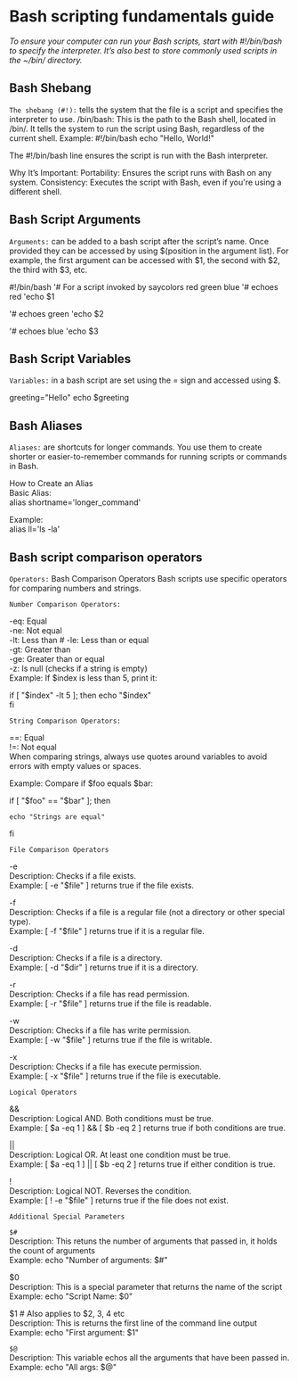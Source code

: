 # Bash scripting fundamentals guide 

_To ensure your computer can run your Bash scripts, start with #!/bin/bash to specify the interpreter. It’s also best to store commonly used scripts in the ~/bin/ directory._

## Bash Shebang

`The shebang (#!):` tells the system that the file is a script and specifies the interpreter to use.
/bin/bash: This is the path to the Bash shell, located in /bin/.
It tells the system to run the script using Bash, regardless of the current shell.
Example:
#!/bin/bash
echo "Hello, World!"

The #!/bin/bash line ensures the script is run with the Bash interpreter.

Why It’s Important:
Portability: Ensures the script runs with Bash on any system.
Consistency: Executes the script with Bash, even if you're using a different shell.

## Bash Script Arguments

`Arguments:` can be added to a bash script after the script’s name. Once provided they can be accessed by using $(position in the argument list). For example, the first argument can be accessed with $1, the second with $2, the third with $3, etc.

#!/bin/bash
'# For a script invoked by saycolors red green blue
'# echoes red
'echo $1

'# echoes green
'echo $2

'# echoes blue
'echo $3

## Bash Script Variables

`Variables:` in a bash script are set using the = sign and accessed using $.

greeting="Hello"
echo $greeting

## Bash Aliases

`Aliases:` are shortcuts for longer commands. You use them to create shorter or easier-to-remember commands for running scripts or commands in Bash.

How to Create an Alias  
Basic Alias:  
alias shortname='longer_command'

Example:  
alias ll='ls -la'

## Bash script comparison operators

`Operators:` Bash Comparison Operators
Bash scripts use specific operators for comparing numbers and strings.

 `Number Comparison Operators:`

-eq: Equal  
-ne: Not equal  
-lt: Less than  #
-le: Less than or equal  
-gt: Greater than  
-ge: Greater than or equal  
-z: Is null (checks if a string is empty)  
Example: If $index is less than 5, print it:

if [ "$index" -lt 5 ]; then  
 echo "$index"  
  fi

 `String Comparison Operators:`

==: Equal  
!=: Not equal  
When comparing strings, always use quotes around variables to avoid errors with empty values or spaces.

Example: Compare if $foo equals $bar:

if [ "$foo" == "$bar" ]; then  

    echo "Strings are equal"  

fi

 `File Comparison Operators`

-e  
Description: Checks if a file exists.  
Example: [ -e "$file" ] returns true if the file exists.

-f  
Description: Checks if a file is a regular file (not a directory or other special type).  
Example: [ -f "$file" ] returns true if it is a regular file.

-d  
Description: Checks if a file is a directory.  
Example: [ -d "$dir" ] returns true if it is a directory.

-r  
Description: Checks if a file has read permission.  
Example: [ -r "$file" ] returns true if the file is readable.

-w  
Description: Checks if a file has write permission.  
Example: [ -w "$file" ] returns true if the file is writable.

-x  
Description: Checks if a file has execute permission.  
Example: [ -x "$file" ] returns true if the file is executable.

 `Logical Operators`

&&  
Description: Logical AND. Both conditions must be true.  
Example: [ $a -eq 1 ] && [ $b -eq 2 ] returns true if both conditions are true.

||  
Description: Logical OR. At least one condition must be true.  
Example: [ $a -eq 1 ] || [ $b -eq 2 ] returns true if either condition is true.

!  
Description: Logical NOT. Reverses the condition.  
Example: [ ! -e "$file" ] returns true if the file does not exist.


`Additional Special Parameters`

`$#`  
Description: This retuns the number of arguments that passed in, it holds the count of arguments  
Example: echo "Number of arguments: $#"

$0  
Description: This is a special parameter that returns the name of the script  
Example: echo "Script Name: $0"

$1 # Also applies to $2, 3, 4 etc  
Description: This is returns the first line of the command line output  
Example: echo "First argument: $1"

`$@`  
Description: This variable echos all the arguments that have been passed in.  
Example: echo "All args: $@"
